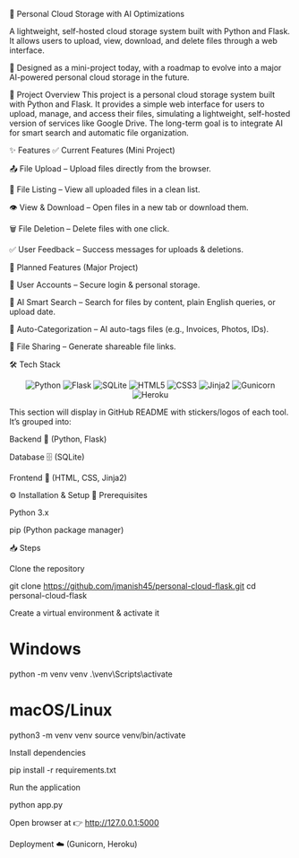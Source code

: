 📂 Personal Cloud Storage with AI Optimizations

A lightweight, self-hosted cloud storage system built with Python and Flask.
It allows users to upload, view, download, and delete files through a web interface.

🚀 Designed as a mini-project today, with a roadmap to evolve into a major AI-powered personal cloud storage in the future.

📝 Project Overview
This project is a personal cloud storage system built with Python and Flask. It provides a simple web interface for users to upload, manage, and access their files, simulating a lightweight, self-hosted version of services like Google Drive. The long-term goal is to integrate AI for smart search and automatic file organization.

✨ Features
✅ Current Features (Mini Project)

📤 File Upload – Upload files directly from the browser.

📂 File Listing – View all uploaded files in a clean list.

👁️ View & Download – Open files in a new tab or download them.

🗑️ File Deletion – Delete files with one click.

✅ User Feedback – Success messages for uploads & deletions.

🚧 Planned Features (Major Project)

🔑 User Accounts – Secure login & personal storage.

🤖 AI Smart Search – Search for files by content, plain English queries, or upload date.

🧠 Auto-Categorization – AI auto-tags files (e.g., Invoices, Photos, IDs).

🔗 File Sharing – Generate shareable file links.

🛠️ Tech Stack
<p align="center"> <!-- Backend --> <img src="https://img.shields.io/badge/Python-3776AB?style=for-the-badge&logo=python&logoColor=white" alt="Python"/> <img src="https://img.shields.io/badge/Flask-000000?style=for-the-badge&logo=flask&logoColor=white" alt="Flask"/> <!-- Database --> <img src="https://img.shields.io/badge/SQLite-003B57?style=for-the-badge&logo=sqlite&logoColor=white" alt="SQLite"/> <!-- Frontend --> <img src="https://img.shields.io/badge/HTML5-E34F26?style=for-the-badge&logo=html5&logoColor=white" alt="HTML5"/> <img src="https://img.shields.io/badge/CSS3-1572B6?style=for-the-badge&logo=css3&logoColor=white" alt="CSS3"/> <img src="https://img.shields.io/badge/Jinja2-B41717?style=for-the-badge&logo=jinja&logoColor=white" alt="Jinja2"/> <!-- Deployment --> <img src="https://img.shields.io/badge/Gunicorn-499848?style=for-the-badge&logo=gunicorn&logoColor=white" alt="Gunicorn"/> <img src="https://img.shields.io/badge/Heroku-430098?style=for-the-badge&logo=heroku&logoColor=white" alt="Heroku"/> </p>

This section will display in GitHub README with stickers/logos of each tool.
It’s grouped into:

Backend 🐍 (Python, Flask)

Database 🗄️ (SQLite)

Frontend 🎨 (HTML, CSS, Jinja2)

⚙️ Installation & Setup
🔧 Prerequisites

Python 3.x

pip (Python package manager)

📥 Steps

Clone the repository

git clone  https://github.com/jmanish45/personal-cloud-flask.git
cd personal-cloud-flask


Create a virtual environment & activate it

# Windows
python -m venv venv
.\venv\Scripts\activate

# macOS/Linux
python3 -m venv venv
source venv/bin/activate

Install dependencies

pip install -r requirements.txt

Run the application

python app.py

Open browser at 👉 http://127.0.0.1:5000

Deployment ☁️ (Gunicorn, Heroku)
